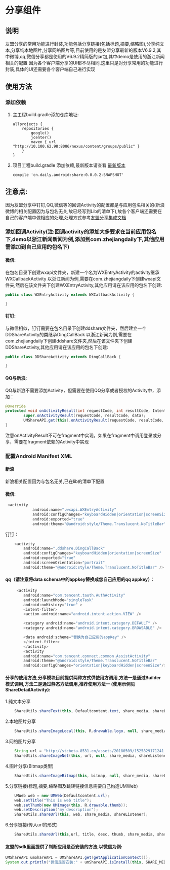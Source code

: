 # 分享组件
## 说明
友盟分享的常用功能进行封装,功能包括分享链接(包括标题,摘要,缩略图),分享纯文本,分享纯本地图片,分享网络图片等,目前使用的是友盟分享最新的版本V6.9.2,其中微博,qq,微信分享都是使用的V6.9.2精简版的jar包,其中demo是使用的浙江新闻相关的配置
因为各个客户端分享的UI都不尽相同,这里只是对分享常用的功能进行封装,具体的UI还需要各个客户端自己进行实现

## 使用方法

### 添加依赖
1. 主工程build.gradle添加仓库地址:

	```
	allprojects {
	    repositories {
	        google()
	        jcenter()
	        maven { url "http://10.100.62.98:8086/nexus/content/groups/public" }
	    }
	}
	```
2. 项目工程build.gradle 添加依赖,最新版本请查看 [最新版本](http://10.100.62.98:8086/nexus/#nexus-search;gav~cn.daily.android~share~~~)

	```
	compile 'cn.daily.android:share:0.0.0.2-SNAPSHOT'
	```


## 注意点:
因为友盟分享中钉钉,QQ,微信等的回调Activity的配置都是与应用包名相关的(新浪微博的相关配置因为与包名无关,故已经写到Lib的清单下),故各个客户端还需要在自己的客户端中做相应的处理,处理方式参考[友盟分享集成文档](https://developer.umeng.com/docs/66632/detail/66639)

### 添加回调Activity(注:回调activity的添加大多要求在当前应用包名下,demo以浙江新闻新闻为例,添加到com.zhejiangdaily下,其他应用需添加到自己应用的包名下)
#### 微信:
在包名目录下创建wxapi文件夹，新建一个名为WXEntryActivity的activity继承WXCallbackActivity
以浙江新闻为例,需要在com.zhejiangdaily下创建wxapi文件夹,然后在该文件夹下创建WXEntryActivity,其他应用请在该应用的包名下创建:
```java
public class WXEntryActivity extends WXCallbackActivity {

}
```

#### 钉钉:
与微信相似，钉钉需要在包名目录下创建ddshare文件夹，然后建立一个DDShareActivity的类继承DingCallBack
以浙江新闻为例,需要在com.zhejiangdaily下创建ddshare文件夹,然后在该文件夹下创建DDShareActivity,其他应用请在该应用的包名下创建:
```java
public class DDShareActivity extends DingCallBack {

}
```


#### QQ与新浪:
QQ与新浪不需要添加Activity，但需要在使用QQ分享或者授权的Activity中，添加：

```java
@Override
protected void onActivityResult(int requestCode, int resultCode, Intent data) {
        super.onActivityResult(requestCode, resultCode, data);
        UMShareAPI.get(this).onActivityResult(requestCode, resultCode, data);
}
```
注意onActivityResult不可在fragment中实现，如果在fragment中调用登录或分享，需要在fragment依赖的Activity中实现

### 配置Android Manifest XML
#### 新浪
新浪相关配置因为与包名无关,已在lib的清单下配置

#### 微信:
```java
 <activity
            android:name=".wxapi.WXEntryActivity"
            android:configChanges="keyboardHidden|orientation|screenSize"
            android:exported="true"
            android:theme="@android:style/Theme.Translucent.NoTitleBar" />
```

钉钉：
```java
    <activity
        android:name=".ddshare.DingCallBack"
        android:configChanges="keyboardHidden|orientation|screenSize"
        android:exported="true"
        android:screenOrientation="portrait"
        android:theme="@android:style/Theme.Translucent.NoTitleBar" />
```

#### qq（请注意将data schema中的appkey替换成您自己应用的qq appkey）：
```java
     <activity
        android:name="com.tencent.tauth.AuthActivity"
        android:launchMode="singleTask"
        android:noHistory="true" >
        <intent-filter>
        <action android:name="android.intent.action.VIEW" />

        <category android:name="android.intent.category.DEFAULT" />
        <category android:name="android.intent.category.BROWSABLE" />

        <data android:scheme="替换为自己应用的appKey" />
        </intent-filter>
        </activity>
        <activity
        android:name="com.tencent.connect.common.AssistActivity"
        android:theme="@android:style/Theme.Translucent.NoTitleBar"
        android:configChanges="orientation|keyboardHidden|screenSize"/>
```


#### 分享的使用方法,分享模块目前提供两种方式供使用方调用,方法一是通过Builder模式调用,方法二是通过静态方法调用,推荐使用方法一 (使用示例见ShareDetailActivity):
1.纯文本分享
```java
    ShareUtils.shareText(this, Defaultcontent.text, share_media, shareListener);
```

2.本地图片分享
```java
    ShareUtils.shareImageLocal(this, R.drawable.logo, null, share_media, shareListener);
```

3.网络图片分享
```java
    String url = "http://stcbeta.8531.cn/assets/20180509/1525829171241_5af24e339949d8745a229fee.jpeg";
    ShareUtils.shareImageNet(this, url, null, share_media, shareListener);
```

4.图片分享(Bitmap类型)
```java
    ShareUtils.shareImageBitmap(this, bitmap, null, share_media, shareListener);
```

5.分享链接(标题,摘要,缩略图及跳转链接信息需要自己构造UMWeb)
```java
    UMWeb web = new UMWeb(Defaultcontent.url);
    web.setTitle("This is web title");
    web.setThumb(new UMImage(this, R.drawable.thumb));
    web.setDescription("my description");
    ShareUtils.shareUrl(this, web, share_media, shareListener);
```

6.分享链接(传入url的形式)
```java
    ShareUtils.shareUrl(this,url, title, desc, thumb, share_media, shareListener);
```

#### 友盟的sdk里面提供了判断应用是否安装的方法,以微信为例:
```java
UMShareAPI umShareAPI = UMShareAPI.get(getApplicationContext());
System.out.println("微信是否安装:" + umShareAPI.isInstall(this, SHARE_MEDIA.WEIXIN));
```